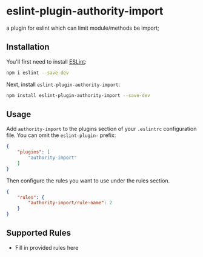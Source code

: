 # eslint-plugin-authority-import

 a plugin for eslint which can limit module/methods be import;

## Installation

You'll first need to install [ESLint](https://eslint.org/):

```sh
npm i eslint --save-dev
```

Next, install `eslint-plugin-authority-import`:

```sh
npm install eslint-plugin-authority-import --save-dev
```

## Usage

Add `authority-import` to the plugins section of your `.eslintrc` configuration file. You can omit the `eslint-plugin-` prefix:

```json
{
    "plugins": [
        "authority-import"
    ]
}
```


Then configure the rules you want to use under the rules section.

```json
{
    "rules": {
        "authority-import/rule-name": 2
    }
}
```

## Supported Rules

* Fill in provided rules here


